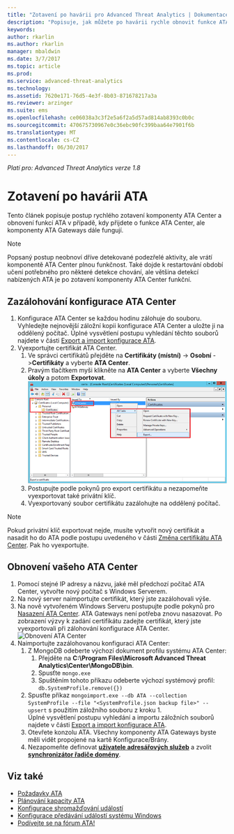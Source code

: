 ```yaml
---
title: "Zotavení po havárii pro Advanced Threat Analytics | Dokumentace Microsoftu"
description: "Popisuje, jak můžete po havárii rychle obnovit funkce ATA."
keywords: 
author: rkarlin
ms.author: rkarlin
manager: mbaldwin
ms.date: 3/7/2017
ms.topic: article
ms.prod: 
ms.service: advanced-threat-analytics
ms.technology: 
ms.assetid: 7620e171-76d5-4e3f-8b03-871678217a3a
ms.reviewer: arzinger
ms.suite: ems
ms.openlocfilehash: ce06038a3c3f2e5a6f2a5d57ad814ab8393c0b0c
ms.sourcegitcommit: 470675730967e0c36ebc90fc399baa64e7901f6b
ms.translationtype: MT
ms.contentlocale: cs-CZ
ms.lasthandoff: 06/30/2017
---
```

*Platí pro: Advanced Threat Analytics verze 1.8*



# <a name="ata-disaster-recovery"></a>Zotavení po havárii ATA
Tento článek popisuje postup rychlého zotavení komponenty ATA Center a obnovení funkcí ATA v případě, kdy přijdete o funkce ATA Center, ale komponenty ATA Gateways dále fungují. 

>[!NOTE]
> Popsaný postup neobnoví dříve detekované podezřelé aktivity, ale vrátí komponentě ATA Center plnou funkčnost. Také dojde k restartování období učení potřebného pro některé detekce chování, ale většina detekcí nabízených ATA je po zotavení komponenty ATA Center funkční. 

## <a name="back-up-your-ata-center-configuration"></a>Zazálohování konfigurace ATA Center

1. Konfigurace ATA Center se každou hodinu zálohuje do souboru. Vyhledejte nejnovější záložní kopii konfigurace ATA Center a uložte ji na oddělený počítač. Úplné vysvětlení postupu vyhledání těchto souborů najdete v části [Export a import konfigurace ATA](/advanced-threat-analytics/deploy-use/ata-configuration-file). 
2. Vyexportujte certifikát ATA Center.
    1. Ve správci certifikátů přejděte na **Certifikáty (místní)** -> **Osobní** ->**Certifikáty** a vyberte **ATA Center**.
    2. Pravým tlačítkem myši klikněte na **ATA Center** a vyberte **Všechny úkoly** a potom **Exportovat**. 
     ![Certifikát ATA Center](media/ata-center-cert.png)
    3. Postupujte podle pokynů pro export certifikátu a nezapomeňte vyexportovat také privátní klíč.
    4. Vyexportovaný soubor certifikátu zazálohujte na oddělený počítač.

  > [!NOTE] 
  > Pokud privátní klíč exportovat nejde, musíte vytvořit nový certifikát a nasadit ho do ATA podle postupu uvedeného v části [Změna certifikátu ATA Center](/advanced-threat-analytics/deploy-use/modifying-ata-config-centercert). Pak ho vyexportujte. 

## <a name="recover-your-ata-center"></a>Obnovení vašeho ATA Center

1. Pomocí stejné IP adresy a názvu, jaké měl předchozí počítač ATA Center, vytvořte nový počítač s Windows Serverem.
4. Na nový server naimportujte certifikát, který jste zazálohovali výše.
5. Na nově vytvořeném Windows Serveru postupujte podle pokynů pro [Nasazení ATA Center](/advanced-threat-analytics/deploy-use/install-ata-step1). ATA Gateways není potřeba znovu nasazovat. Po zobrazení výzvy k zadání certifikátu zadejte certifikát, který jste vyexportovali při zálohování konfigurace ATA Center. 
![Obnovení ATA Center](media/disaster-recovery-deploymentss.png)
6. Naimportujte zazálohovanou konfiguraci ATA Center:
    1. Z MongoDB odeberte výchozí dokument profilu systému ATA Center: 
        1. Přejděte na **C:\Program Files\Microsoft Advanced Threat Analytics\Center\MongoDB\bin**. 
        2. Spusťte `mongo.exe` 
        3. Spuštěním tohoto příkazu odeberte výchozí systémový profil: `db.SystemProfile.remove({})`
    2. Spusťte příkaz `mongoimport.exe --db ATA --collection SystemProfile --file "<SystemProfile.json backup file>" --upsert` s použitím záložního souboru z kroku 1.</br>
    Úplné vysvětlení postupu vyhledání a importu záložních souborů najdete v části [Export a import konfigurace ATA](/advanced-threat-analytics/deploy-use/ata-configuration-file). 
    3. Otevřete konzolu ATA. Všechny komponenty ATA Gateways byste měli vidět propojené na kartě Konfigurace/Brány. 
    5. Nezapomeňte definovat [**uživatele adresářových služeb**](/advanced-threat-analytics/deploy-use/install-ata-step2) a zvolit [**synchronizátor řadiče domény**](/advanced-threat-analytics/deploy-use/install-ata-step5). 






## <a name="see-also"></a>Viz také
- [Požadavky ATA](/advanced-threat-analytics/plan-design/ata-prerequisites)
- [Plánování kapacity ATA](/advanced-threat-analytics/plan-design/ata-capacity-planning)
- [Konfigurace shromažďování událostí](/advanced-threat-analytics/deploy-use/configure-event-collection)
- [Konfigurace předávání událostí systému Windows](/advanced-threat-analytics/deploy-use/configure-event-collection#configuring-windows-event-forwarding)
- [Podívejte se na fórum ATA!](https://social.technet.microsoft.com/Forums/security/home?forum=mata)
